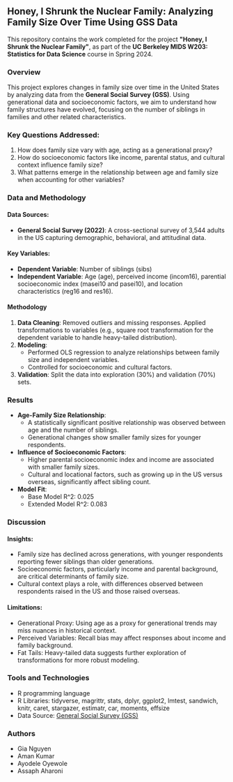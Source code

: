 ## Honey, I Shrunk the Nuclear Family: Analyzing Family Size Over Time Using GSS Data
This repository contains the work completed for the project **"Honey, I Shrunk the Nuclear Family"**, as part of the **UC Berkeley MIDS W203: Statistics for Data Science** course in Spring 2024.

### Overview
This project explores changes in family size over time in the United States by analyzing data from the **General Social Survey (GSS)**. Using generational data and socioeconomic factors, we aim to understand how family structures have evolved, focusing on the number of siblings in families and other related characteristics.

### Key Questions Addressed:
1. How does family size vary with age, acting as a generational proxy?
2. How do socioeconomic factors like income, parental status, and cultural context influence family size?
3. What patterns emerge in the relationship between age and family size when accounting for other variables?

### Data and Methodology
#### Data Sources:
- **General Social Survey (2022)**: A cross-sectional survey of 3,544 adults in the US capturing demographic, behavioral, and attitudinal data.

#### Key Variables:
- **Dependent Variable**: Number of siblings (sibs)
- **Independent Variable**: Age (age), perceived income (incom16), parential socioeconomic index (masei10 and pasei10), and location characteristics (reg16 and res16).

#### Methodology
1. **Data Cleaning**: Removed outliers and missing responses. Applied transformations to variables (e.g., square root transformation for the dependent variable to handle heavy-tailed distribution).
2. **Modeling**: 
    - Performed OLS regression to analyze relationships between family size and independent variables.
    - Controlled for socioeconomic and cultural factors.
3. **Validation**: Split the data into exploration (30%) and validation (70%) sets.

### Results
- **Age-Family Size Relationship**:
    - A statistically significant positive relationship was observed between age and the number of siblings.
    - Generational changes show smaller family sizes for younger respondents.
- **Influence of Socioeconomic Factors**:
    - Higher parental socioeconomic index and income are associated with smaller family sizes.
    - Cultural and locational factors, such as growing up in the US versus overseas, significantly affect sibling count.
- **Model Fit**:
    - Base Model R^2: 0.025
    - Extended Model R^2: 0.083

### Discussion
#### Insights:
- Family size has declined across generations, with younger respondents reporting fewer siblings than older generations.
- Socioeconomic factors, particularly income and parental background, are critical determinants of family size.
- Cultural context plays a role, with differences observed between respondents raised in the US and those raised overseas.

#### Limitations:
- Generational Proxy: Using age as a proxy for generational trends may miss nuances in historical context.
- Perceived Variables: Recall bias may affect responses about income and family background.
- Fat Tails: Heavy-tailed data suggests further exploration of transformations for more robust modeling.

### Tools and Technologies
- R programming language
- R Libraries: tidyverse, magrittr, stats, dplyr, ggplot2, lmtest, sandwich, knitr, caret, stargazer, estimatr, car, moments, effsize
- Data Source: [General Social Survey (GSS)](https://gss.norc.org/us/en/gss/about-the-gss.html)

### Authors
- Gia Nguyen
- Aman Kumar
- Ayodele Oyewole
- Assaph Aharoni